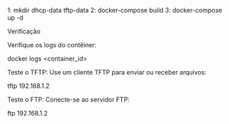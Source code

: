 1: mkdir dhcp-data tftp-data
2: docker-compose build
3: docker-compose up -d


Verificação

Verifique os logs do contêiner:

docker logs <container_id>

Teste o TFTP: Use um cliente TFTP para enviar ou receber arquivos:

tftp 192.168.1.2

Teste o FTP: Conecte-se ao servidor FTP:

ftp 192.168.1.2